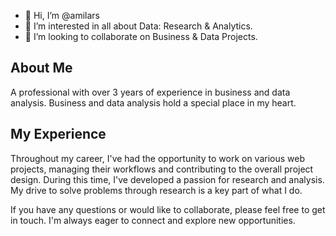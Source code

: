 - 👋 Hi, I’m @amilars
- 👀 I’m interested in all about Data: Research & Analytics.
- 💞️ I’m looking to collaborate on Business & Data Projects.

## About Me

A professional with over 3 years of experience in business and data analysis. Business and data analysis hold a special place in my heart.

## My Experience

Throughout my career, I've had the opportunity to work on various web projects, managing their workflows and contributing to the overall project design. During this time, I've developed a passion for research and analysis. My drive to solve problems through research is a key part of what I do.

If you have any questions or would like to collaborate, please feel free to get in touch. I'm always eager to connect and explore new opportunities.


<!---
Amilars/Amilars is a ✨ special ✨ repository because its `README.md` (this file) appears on your GitHub profile.
You can click the Preview link to take a look at your changes.
--->
